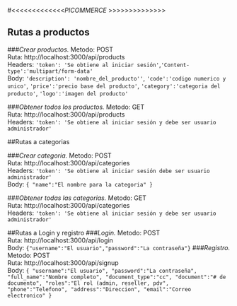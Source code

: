 #<<<<<<<<<<<<<*PICOMMERCE* >>>>>>>>>>>>>>
## Rutas a productos
###*Crear productos.*
Metodo: POST\
Ruta: http://localhost:3000/api/products \
Headers: `'token': 'Se obtiene al iniciar sesión'`,`'Content-type':'multipart/form-data'` \
Body: `'description': 'nombre_del_producto''`, `'code':'codigo numerico y unico'`, `'price':'precio base del producto'`,
`'category':'categoria del producto'`, `'logo':'imagen del producto'` 

###*Obtener todos los productos.*
Metodo: GET\
Ruta: http://localhost:3000/api/products \
Headers: `'token': 'Se obtiene al iniciar sesión y debe ser usuario administrador'`

##Rutas a categorias

###*Crear categoria.*
Metodo: POST\
Ruta: http://localhost:3000/api/categories \
Headers: `'token': 'Se obtiene al iniciar sesión debe ser usuario administrador'` \
Body: `{
"name":"El nombre para la categoria"
}`

###*Obtener todas las categorias.*
Metodo: GET\
Ruta: http://localhost:3000/api/categories \
Headers: `'token': 'Se obtiene al iniciar sesión y debe ser usuario administrador'`

##Rutas a Login y registro
###*Login.*
Metodo: POST\
Ruta: http://localhost:3000/api/login \
Body: `{"username":"El usuario","password":"La contraseña"}`
###*Registro.*
Metodo: POST\
Ruta: http://localhost:3000/api/signup \
Body: 
`{
"username":"El usuario",
"password":"La contraseña",
"full_name":"Nombre completo",
"document_type":"cc",
"document":"# de documento",
"roles":"El rol (admin, reseller, pdv",
"phone":"Telefono",
"address":"Direccion",
"email":"Correo electronico"
}`

